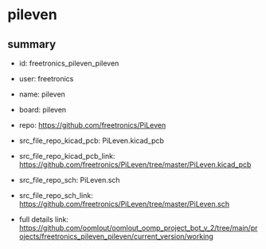 # pileven
 
## summary 
* id: freetronics_pileven_pileven
* user: freetronics
* name: pileven
* board: pileven
* repo: https://github.com/freetronics/PiLeven
* src_file_repo_kicad_pcb: PiLeven.kicad_pcb
* src_file_repo_kicad_pcb_link: https://github.com/freetronics/PiLeven/tree/master/PiLeven.kicad_pcb


* src_file_repo_sch: PiLeven.sch
* src_file_repo_sch_link: https://github.com/freetronics/PiLeven/tree/master/PiLeven.sch
* full details link: https://github.com/oomlout/oomlout_oomp_project_bot_v_2/tree/main/projects/freetronics_pileven_pileven/current_version/working  







